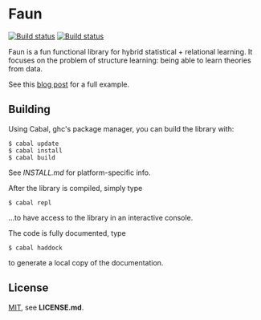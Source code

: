 # Faun

[![Build status](https://travis-ci.org/PhDP/Sphinx-AI.svg?branch=master)](https://travis-ci.org/PhDP/Sphinx-AI)
[![Build status](https://ci.appveyor.com/api/projects/status/2g9tn9oprxm58gc6/branch/master?svg=true)](https://ci.appveyor.com/project/PhilippeDesjardinsProulx/manticore/branch/master)

Faun is a fun functional library for hybrid statistical + relational learning.
It focuses on the problem of structure learning: being able to learn theories
from data.

See this [blog post](http://phdp.github.io/posts/2015-07-13-srl-code.html) for a full example.

## Building

Using Cabal, ghc's package manager, you can build the library with:

    $ cabal update
    $ cabal install
    $ cabal build

See *INSTALL.md* for platform-specific info.

After the library is compiled, simply type

    $ cabal repl

...to have access to the library in an interactive console.

The code is fully documented, type 

    $ cabal haddock

to generate a local copy of the documentation.

## License

[MIT](http://opensource.org/licenses/MIT), see **LICENSE.md**.

